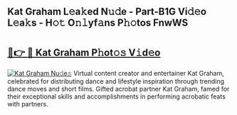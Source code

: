 ## Kat Graham L𝚎a𝚔ed N𝚞𝚍e - Part-B1G Vi𝚍𝚎o L𝚎a𝚔s - H𝚘𝚝 O𝚗𝚕yf𝚊ns P𝚑𝚘tos FnwWS

# <h2><a href="http://kfe1ayd.oniu.top/?m=Kat+Graham">🔗👉 🔴 Kat Graham P𝚑ot𝚘𝚜 V𝚒d𝚎o</a></h2>

[![Kat Graham Nu𝚍e𝚜](https://i.imgur.com/0qMVB7G.gif)](http://kfe1ayd.oniu.top/?m=Kat+Graham)
Virtual content creator and entertainer Kat Graham, celebrated for distributing dance and lifestyle inspiration through trending dance moves and short films. Gifted acrobat partner Kat Graham, famed for their exceptional skills and accomplishments in performing acrobatic feats with partners.  
